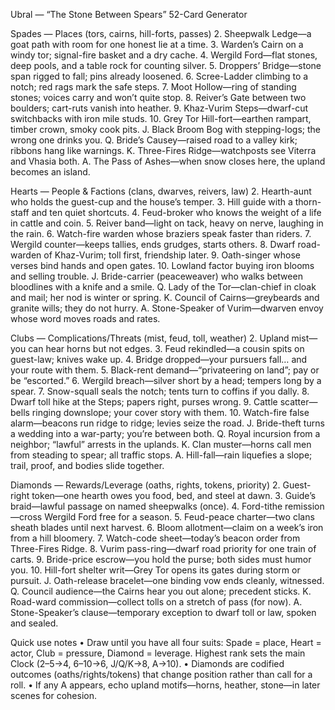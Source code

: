 Ubral — “The Stone Between Spears” 52-Card Generator

Spades — Places (tors, cairns, hill-forts, passes)
	2.	Sheepwalk Ledge—a goat path with room for one honest lie at a time.
	3.	Warden’s Cairn on a windy tor; signal-fire basket and a dry cache.
	4.	Wergild Ford—flat stones, deep pools, and a table rock for counting silver.
	5.	Droppers’ Bridge—stone span rigged to fall; pins already loosened.
	6.	Scree-Ladder climbing to a notch; red rags mark the safe steps.
	7.	Moot Hollow—ring of standing stones; voices carry and won’t quite stop.
	8.	Reiver’s Gate between two boulders; cart-ruts vanish into heather.
	9.	Khaz-Vurim Steps—dwarf-cut switchbacks with iron mile studs.
	10.	Grey Tor Hill-fort—earthen rampart, timber crown, smoky cook pits.
J. Black Broom Bog with stepping-logs; the wrong one drinks you.
Q. Bride’s Causey—raised road to a valley kirk; ribbons hang like warnings.
K. Three-Fires Ridge—watchposts see Viterra and Vhasia both.
A. The Pass of Ashes—when snow closes here, the upland becomes an island.

Hearts — People & Factions (clans, dwarves, reivers, law)
	2.	Hearth-aunt who holds the guest-cup and the house’s temper.
	3.	Hill guide with a thorn-staff and ten quiet shortcuts.
	4.	Feud-broker who knows the weight of a life in cattle and coin.
	5.	Reiver band—light on tack, heavy on nerve, laughing in the rain.
	6.	Watch-fire warden whose braziers speak faster than riders.
	7.	Wergild counter—keeps tallies, ends grudges, starts others.
	8.	Dwarf road-warden of Khaz-Vurim; toll first, friendship later.
	9.	Oath-singer whose verses bind hands and open gates.
	10.	Lowland factor buying iron blooms and selling trouble.
J. Bride-carrier (peaceweaver) who walks between bloodlines with a knife and a smile.
Q. Lady of the Tor—clan-chief in cloak and mail; her nod is winter or spring.
K. Council of Cairns—greybeards and granite wills; they do not hurry.
A. Stone-Speaker of Vurim—dwarven envoy whose word moves roads and rates.

Clubs — Complications/Threats (mist, feud, toll, weather)
	2.	Upland mist—you can hear horns but not edges.
	3.	Feud rekindled—a cousin spits on guest-law; knives wake up.
	4.	Bridge dropped—your pursuers fall… and your route with them.
	5.	Black-rent demand—“privateering on land”; pay or be “escorted.”
	6.	Wergild breach—silver short by a head; tempers long by a spear.
	7.	Snow-squall seals the notch; tents turn to coffins if you dally.
	8.	Dwarf toll hike at the Steps; papers right, purses wrong.
	9.	Cattle scatter—bells ringing downslope; your cover story with them.
	10.	Watch-fire false alarm—beacons run ridge to ridge; levies seize the road.
J. Bride-theft turns a wedding into a war-party; you’re between both.
Q. Royal incursion from a neighbor; “lawful” arrests in the uplands.
K. Clan muster—horns call men from steading to spear; all traffic stops.
A. Hill-fall—rain liquefies a slope; trail, proof, and bodies slide together.

Diamonds — Rewards/Leverage (oaths, rights, tokens, priority)
	2.	Guest-right token—one hearth owes you food, bed, and steel at dawn.
	3.	Guide’s braid—lawful passage on named sheepwalks (once).
	4.	Ford-tithe remission—cross Wergild Ford free for a season.
	5.	Feud-peace charter—two clans sheath blades until next harvest.
	6.	Bloom allotment—claim on a week’s iron from a hill bloomery.
	7.	Watch-code sheet—today’s beacon order from Three-Fires Ridge.
	8.	Vurim pass-ring—dwarf road priority for one train of carts.
	9.	Bride-price escrow—you hold the purse; both sides must humor you.
	10.	Hill-fort shelter writ—Grey Tor opens its gates during storm or pursuit.
J. Oath-release bracelet—one binding vow ends cleanly, witnessed.
Q. Council audience—the Cairns hear you out alone; precedent sticks.
K. Road-ward commission—collect tolls on a stretch of pass (for now).
A. Stone-Speaker’s clause—temporary exception to dwarf toll or law, spoken and sealed.

Quick use notes
	•	Draw until you have all four suits: Spade = place, Heart = actor, Club = pressure, Diamond = leverage. Highest rank sets the main Clock (2–5→4, 6–10→6, J/Q/K→8, A→10).
	•	Diamonds are codified outcomes (oaths/rights/tokens) that change position rather than call for a roll.
	•	If any A appears, echo upland motifs—horns, heather, stone—in later scenes for cohesion.

